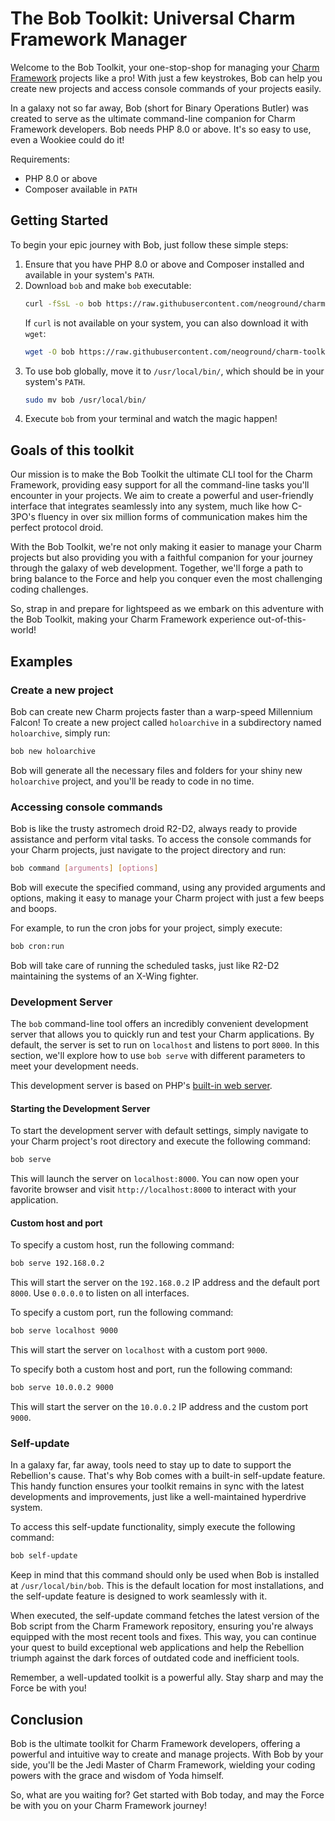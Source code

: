 # The Bob Toolkit: Universal Charm Framework Manager

Welcome to the Bob Toolkit, your one-stop-shop for managing 
your [Charm Framework](https://github.com/neoground/charm) projects like a pro! 
With just a few keystrokes, Bob can help you create new projects
and access console commands of your projects easily. 

In a galaxy not so far away, Bob (short for Binary Operations Butler) 
was created to serve as the ultimate command-line companion for 
Charm Framework developers. Bob needs PHP 8.0 or above.
It's so easy to use, even a Wookiee could do it!

Requirements:

- PHP 8.0 or above
- Composer available in `PATH`


## Getting Started

To begin your epic journey with Bob, just follow these simple steps:

1. Ensure that you have PHP 8.0 or above and Composer installed and available in your system's `PATH`.
2. Download `bob` and make `bob` executable:
    ```sh
   curl -fSsL -o bob https://raw.githubusercontent.com/neoground/charm-toolkit/main/bob && chmod +x bob
    ```
   If `curl` is not available on your system, you can also download it with `wget`:
   ```sh
   wget -O bob https://raw.githubusercontent.com/neoground/charm-toolkit/main/bob && chmod +x bob
    ```
3. To use bob globally, move it to `/usr/local/bin/`, which should be in your system's `PATH`.
    ```sh
   sudo mv bob /usr/local/bin/
    ```
4. Execute `bob` from your terminal and watch the magic happen!


## Goals of this toolkit

Our mission is to make the Bob Toolkit the ultimate CLI tool for the Charm Framework, 
providing easy support for all the command-line tasks you'll encounter in your projects. 
We aim to create a powerful and user-friendly interface that integrates seamlessly 
into any system, much like how C-3PO's fluency in over six million forms of communication 
makes him the perfect protocol droid.

With the Bob Toolkit, we're not only making it easier to manage your Charm projects 
but also providing you with a faithful companion for your journey through the 
galaxy of web development. Together, we'll forge a path to bring balance to the 
Force and help you conquer even the most challenging coding challenges.

So, strap in and prepare for lightspeed as we embark on this adventure with 
the Bob Toolkit, making your Charm Framework experience out-of-this-world!


## Examples

### Create a new project

Bob can create new Charm projects faster than a warp-speed 
Millennium Falcon! To create a new project called `holoarchive` in a 
subdirectory named `holoarchive`, simply run:

```sh
bob new holoarchive
```

Bob will generate all the necessary files and folders for your 
shiny new `holoarchive` project, and you'll be ready to code in no time.

### Accessing console commands

Bob is like the trusty astromech droid R2-D2, always ready to provide 
assistance and perform vital tasks. To access the console commands 
for your Charm projects, just navigate to the project directory and run:

```sh
bob command [arguments] [options]
```

Bob will execute the specified command, using any provided arguments 
and options, making it easy to manage your Charm project with just 
a few beeps and boops.

For example, to run the cron jobs for your project, simply execute:

```sh
bob cron:run
```

Bob will take care of running the scheduled tasks, 
just like R2-D2 maintaining the systems of an X-Wing fighter.

### Development Server

The `bob` command-line tool offers an incredibly convenient development server 
that allows you to quickly run and test your Charm applications. 
By default, the server is set to run on `localhost` and listens to port `8000`.
In this section, we'll explore how to use `bob serve` with different parameters to meet your development needs.

This development server is based on PHP's [built-in web server](https://www.php.net/manual/en/features.commandline.webserver.php).

#### Starting the Development Server

To start the development server with default settings, simply navigate to your
Charm project's root directory and execute the following command:

```sh
bob serve
```

This will launch the server on `localhost:8000`. You can now open your favorite browser and visit 
`http://localhost:8000` to interact with your application.

#### Custom host and port

To specify a custom host, run the following command:

```sh
bob serve 192.168.0.2
```

This will start the server on the `192.168.0.2` IP address and the default port `8000`.
Use `0.0.0.0` to listen on all interfaces.

To specify a custom port, run the following command:

```sh
bob serve localhost 9000
```

This will start the server on `localhost` with a custom port `9000`.

To specify both a custom host and port, run the following command:

```sh
bob serve 10.0.0.2 9000
```

This will start the server on the `10.0.0.2` IP address and the custom port `9000`.

### Self-update

In a galaxy far, far away, tools need to stay up to date
to support the Rebellion's cause. That's why Bob comes 
with a built-in self-update feature. This handy function ensures 
your toolkit remains in sync with the latest developments 
and improvements, just like a well-maintained hyperdrive system.

To access this self-update functionality, simply execute the following command:

```sh
bob self-update
```

Keep in mind that this command should only be used when Bob is 
installed at `/usr/local/bin/bob`. This is the default location 
for most installations, and the self-update feature is designed 
to work seamlessly with it.

When executed, the self-update command fetches the latest version 
of the Bob script from the Charm Framework repository, 
ensuring you're always equipped with the most recent tools and fixes. 
This way, you can continue your quest to build exceptional 
web applications and help the Rebellion triumph against the
dark forces of outdated code and inefficient tools.

Remember, a well-updated toolkit is a powerful ally. 
Stay sharp and may the Force be with you!


## Conclusion

Bob is the ultimate toolkit for Charm Framework developers, 
offering a powerful and intuitive way to create and manage projects. 
With Bob by your side, you'll be the Jedi Master of Charm Framework, 
wielding your coding powers with the grace and wisdom of Yoda himself.

So, what are you waiting for? Get started with Bob today, 
and may the Force be with you on your Charm Framework journey!
